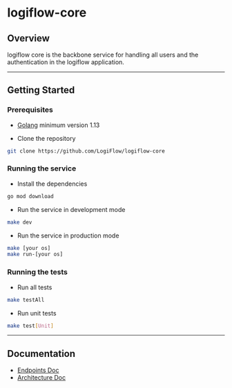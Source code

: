 # logiflow-core

## Overview

logiflow core is the backbone service for handling all users and the authentication in the logiflow application.

---

## Getting Started

### Prerequisites

- [Golang](https://golang.org/doc/install) minimum version 1.13

- Clone the repository

```bash
git clone https://github.com/LogiFlow/logiflow-core
```

### Running the service

- Install the dependencies

```bash
go mod download
```

- Run the service in development mode

```bash
make dev
```

- Run the service in production mode

```bash
make [your os]
make run-[your os]
```

### Running the tests

- Run all tests

```bash
make testAll
```

- Run unit tests

```bash
make test[Unit]
```

---

## Documentation

- [Endpoints Doc](./docs/api-endpoints.md)
- [Architecture Doc](./docs/architecture.md)
